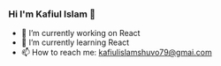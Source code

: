 ### Hi I'm Kafiul Islam 👋



- 🔭 I’m currently working on React
- 🌱 I’m currently learning React
- 📫 How to reach me: kafiulislamshuvo79@gmai.com
